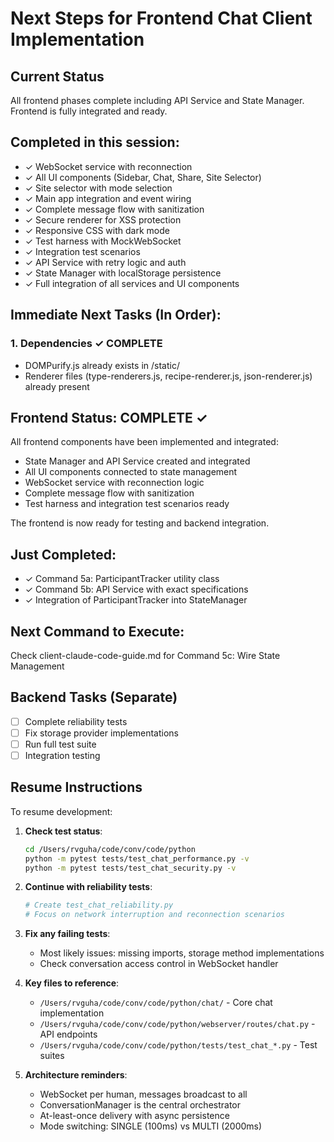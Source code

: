 # Next Steps for Frontend Chat Client Implementation

## Current Status
All frontend phases complete including API Service and State Manager. Frontend is fully integrated and ready.

## Completed in this session:
- ✓ WebSocket service with reconnection
- ✓ All UI components (Sidebar, Chat, Share, Site Selector)
- ✓ Site selector with mode selection
- ✓ Main app integration and event wiring
- ✓ Complete message flow with sanitization
- ✓ Secure renderer for XSS protection
- ✓ Responsive CSS with dark mode
- ✓ Test harness with MockWebSocket
- ✓ Integration test scenarios
- ✓ API Service with retry logic and auth
- ✓ State Manager with localStorage persistence
- ✓ Full integration of all services and UI components

## Immediate Next Tasks (In Order):

### 1. Dependencies ✓ COMPLETE
- DOMPurify.js already exists in /static/
- Renderer files (type-renderers.js, recipe-renderer.js, json-renderer.js) already present

## Frontend Status: COMPLETE ✓
All frontend components have been implemented and integrated:
- State Manager and API Service created and integrated
- All UI components connected to state management
- WebSocket service with reconnection logic
- Complete message flow with sanitization
- Test harness and integration test scenarios ready

The frontend is now ready for testing and backend integration.

## Just Completed:
- ✓ Command 5a: ParticipantTracker utility class
- ✓ Command 5b: API Service with exact specifications
- ✓ Integration of ParticipantTracker into StateManager

## Next Command to Execute:
Check client-claude-code-guide.md for Command 5c: Wire State Management

## Backend Tasks (Separate)
- [ ] Complete reliability tests
- [ ] Fix storage provider implementations
- [ ] Run full test suite
- [ ] Integration testing

## Resume Instructions

To resume development:

1. **Check test status**:
   ```bash
   cd /Users/rvguha/code/conv/code/python
   python -m pytest tests/test_chat_performance.py -v
   python -m pytest tests/test_chat_security.py -v
   ```

2. **Continue with reliability tests**:
   ```bash
   # Create test_chat_reliability.py
   # Focus on network interruption and reconnection scenarios
   ```

3. **Fix any failing tests**:
   - Most likely issues: missing imports, storage method implementations
   - Check conversation access control in WebSocket handler

4. **Key files to reference**:
   - `/Users/rvguha/code/conv/code/python/chat/` - Core chat implementation
   - `/Users/rvguha/code/conv/code/python/webserver/routes/chat.py` - API endpoints
   - `/Users/rvguha/code/conv/code/python/tests/test_chat_*.py` - Test suites

5. **Architecture reminders**:
   - WebSocket per human, messages broadcast to all
   - ConversationManager is the central orchestrator
   - At-least-once delivery with async persistence
   - Mode switching: SINGLE (100ms) vs MULTI (2000ms)